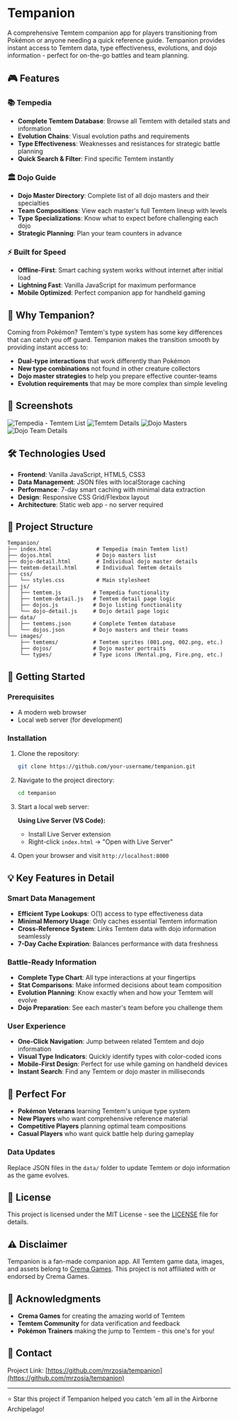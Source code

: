 # Tempanion

A comprehensive Temtem companion app for players transitioning from Pokémon or anyone needing a quick reference guide. Tempanion provides instant access to Temtem data, type effectiveness, evolutions, and dojo information - perfect for on-the-go battles and team planning.

## 🎮 Features

### 📚 Tempedia
- **Complete Temtem Database**: Browse all Temtem with detailed stats and information
- **Evolution Chains**: Visual evolution paths and requirements
- **Type Effectiveness**: Weaknesses and resistances for strategic battle planning
- **Quick Search & Filter**: Find specific Temtem instantly

### 🏛️ Dojo Guide  
- **Dojo Master Directory**: Complete list of all dojo masters and their specialties
- **Team Compositions**: View each master's full Temtem lineup with levels
- **Type Specializations**: Know what to expect before challenging each dojo
- **Strategic Planning**: Plan your team counters in advance

### ⚡ Built for Speed
- **Offline-First**: Smart caching system works without internet after initial load
- **Lightning Fast**: Vanilla JavaScript for maximum performance
- **Mobile Optimized**: Perfect companion app for handheld gaming

## 🚀 Why Tempanion?

Coming from Pokémon? Temtem's type system has some key differences that can catch you off guard. Tempanion makes the transition smooth by providing instant access to:

- **Dual-type interactions** that work differently than Pokémon
- **New type combinations** not found in other creature collectors  
- **Dojo master strategies** to help you prepare effective counter-teams
- **Evolution requirements** that may be more complex than simple leveling

## 📸 Screenshots

<!-- Add screenshots of your app -->
![Tempedia - Temtem List](images/screenshots/temtems.png)
![Temtem Details](images/screenshots/temtem-details.png)
![Dojo Masters](images/screenshots/dojos.png)
![Dojo Team Details](images/screenshots/dojo-details.png)

## 🛠️ Technologies Used

- **Frontend**: Vanilla JavaScript, HTML5, CSS3
- **Data Management**: JSON files with localStorage caching
- **Performance**: 7-day smart caching with minimal data extraction
- **Design**: Responsive CSS Grid/Flexbox layout
- **Architecture**: Static web app - no server required

## 📁 Project Structure

```
Tempanion/
├── index.html              # Tempedia (main Temtem list)
├── dojos.html              # Dojo masters list
├── dojo-detail.html        # Individual dojo master details
├── temtem-detail.html      # Individual Temtem details
├── css/
│   └── styles.css          # Main stylesheet
├── js/
│   ├── temtem.js          # Tempedia functionality
│   ├── temtem-detail.js   # Temtem detail page logic
│   ├── dojos.js           # Dojo listing functionality
│   └── dojo-detail.js     # Dojo detail page logic
├── data/
│   ├── temtems.json       # Complete Temtem database
│   └── dojos.json         # Dojo masters and their teams
└── images/
    ├── temtems/           # Temtem sprites (001.png, 002.png, etc.)
    ├── dojos/             # Dojo master portraits
    └── types/             # Type icons (Mental.png, Fire.png, etc.)
```

## 🚀 Getting Started

### Prerequisites

- A modern web browser
- Local web server (for development)

### Installation

1. Clone the repository:
   ```bash
   git clone https://github.com/your-username/tempanion.git
   ```

2. Navigate to the project directory:
   ```bash
   cd tempanion
   ```

3. Start a local web server:
   
   **Using Live Server (VS Code):**
   - Install Live Server extension
   - Right-click `index.html` → "Open with Live Server"

4. Open your browser and visit `http://localhost:8000`

## 💡 Key Features in Detail

### Smart Data Management
- **Efficient Type Lookups**: O(1) access to type effectiveness data
- **Minimal Memory Usage**: Only caches essential Temtem information
- **Cross-Reference System**: Links Temtem data with dojo information seamlessly
- **7-Day Cache Expiration**: Balances performance with data freshness

### Battle-Ready Information
- **Complete Type Chart**: All type interactions at your fingertips
- **Stat Comparisons**: Make informed decisions about team composition
- **Evolution Planning**: Know exactly when and how your Temtem will evolve
- **Dojo Preparation**: See each master's team before you challenge them

### User Experience
- **One-Click Navigation**: Jump between related Temtem and dojo information
- **Visual Type Indicators**: Quickly identify types with color-coded icons
- **Mobile-First Design**: Perfect for use while gaming on handheld devices
- **Instant Search**: Find any Temtem or dojo master in milliseconds

## 🎯 Perfect For

- **Pokémon Veterans** learning Temtem's unique type system
- **New Players** who want comprehensive reference material
- **Competitive Players** planning optimal team compositions
- **Casual Players** who want quick battle help during gameplay

### Data Updates
Replace JSON files in the `data/` folder to update Temtem or dojo information as the game evolves.

## 📝 License

This project is licensed under the MIT License - see the [LICENSE](https://opensource.org/license/mit) file for details.

## ⚠️ Disclaimer

Tempanion is a fan-made companion app. All Temtem game data, images, and assets belong to [Crema Games](https://crema.gg). This project is not affiliated with or endorsed by Crema Games.

## 🙏 Acknowledgments

- **Crema Games** for creating the amazing world of Temtem
- **Temtem Community** for data verification and feedback  
- **Pokémon Trainers** making the jump to Temtem - this one's for you!

## 📧 Contact

Project Link: [https://github.com/mrzosia/tempanion](https://github.com/mrzosia/tempanion)

---

⭐ Star this project if Tempanion helped you catch 'em all in the Airborne Archipelago!
